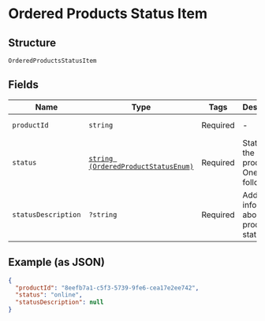 
# Ordered Products Status Item

## Structure

`OrderedProductsStatusItem`

## Fields

| Name | Type | Tags | Description | Getter | Setter |
|  --- | --- | --- | --- | --- | --- |
| `productId` | `string` | Required | - | getProductId(): string | setProductId(string productId): void |
| `status` | [`string (OrderedProductStatusEnum)`](../../doc/models/ordered-product-status-enum.md) | Required | Status of the product. One of the following | getStatus(): string | setStatus(string status): void |
| `statusDescription` | `?string` | Required | Additional information about product status | getStatusDescription(): ?string | setStatusDescription(?string statusDescription): void |

## Example (as JSON)

```json
{
  "productId": "8eefb7a1-c5f3-5739-9fe6-cea17e2ee742",
  "status": "online",
  "statusDescription": null
}
```

